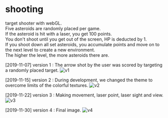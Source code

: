 # shooting
target shooter with webGL. </br>
Five asteroids are randomly placed per game. </br>
If the asteroid is hit with a laser, you get 100 points. </br>
You don't shoot until you get out of the screen, HP is deducted by 1. </br>
If you shoot down all set asteroids, you accumulate points and move on to the next level to create a new environment.</br>
The higher the level, the more asteroids there are.

[2019-11-07] version 1
: The arrow shot by the user was scored by targeting a randomly placed target.
![v1](https://user-images.githubusercontent.com/32667737/69962006-756f0b00-1550-11ea-87a9-5708f9338b3f.gif)

[2019-11-15] version 2
: During development, we changed the theme to overcome limits of the colorful textures.
![v2](https://user-images.githubusercontent.com/32667737/69962031-7dc74600-1550-11ea-8927-0d8c391290fd.png)

[2019-11-22] version 3
: Making movement, laser point, laser sight and view.
![v3](https://user-images.githubusercontent.com/32667737/69962036-7f910980-1550-11ea-87f3-5e0e43d5610f.gif)

[2019-11-30] version 4
: Final image.
![v4](https://user-images.githubusercontent.com/32667737/69962037-815acd00-1550-11ea-958f-67193b6b8d2c.gif)
